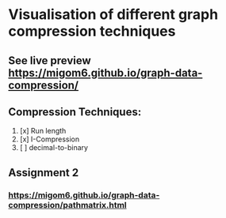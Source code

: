 # Visualisation of different graph compression techniques  
## See live preview  https://migom6.github.io/graph-data-compression/

## Compression Techniques: </br>
1. [x] Run length
2. [x] I-Compression
3. [ ] decimal-to-binary


## Assignment 2
### https://migom6.github.io/graph-data-compression/pathmatrix.html
